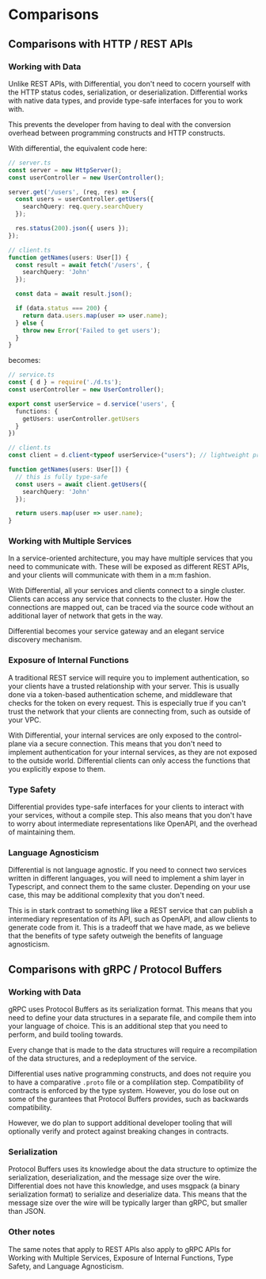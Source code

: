 # Comparisons

## Comparisons with HTTP / REST APIs

### Working with Data

Unlike REST APIs, with Differential, you don't need to cocern yourself with the HTTP status codes, serialization, or deserialization. Differential works with native data types, and provide type-safe interfaces for you to work with.

This prevents the developer from having to deal with the conversion overhead between programming constructs and HTTP constructs.

With differential, the equivalent code here:

```ts
// server.ts
const server = new HttpServer();
const userController = new UserController();

server.get('/users', (req, res) => {
  const users = userController.getUsers({
    searchQuery: req.query.searchQuery
  });

  res.status(200).json({ users });
});

// client.ts
function getNames(users: User[]) {
  const result = await fetch('/users', {
    searchQuery: 'John'
  });

  const data = await result.json();

  if (data.status === 200) {
    return data.users.map(user => user.name);
  } else {
    throw new Error('Failed to get users');
  }
}
```

becomes:

```ts
// service.ts
const { d } = require('./d.ts');
const userController = new UserController();

export const userService = d.service('users', {
  functions: {
    getUsers: userController.getUsers
  }
})

// client.ts
const client = d.client<typeof userService>("users"); // lightweight proxy

function getNames(users: User[]) {
  // this is fully type-safe
  const users = await client.getUsers({
    searchQuery: 'John'
  }); 

  return users.map(user => user.name);
}
```

### Working with Multiple Services

In a service-oriented architecture, you may have multiple services that you need to communicate with. These will be exposed as different REST APIs, and your clients will communicate with them in a m:m fashion.

With Differential, all your services and clients connect to a single cluster. Clients can access any service that connects to the cluster. How the connections are mapped out, can be traced via the source code without an additional layer of network that gets in the way.

Differential becomes your service gateway and an elegant service discovery mechanism.

### Exposure of Internal Functions

A traditional REST service will require you to implement authentication, so your clients have a trusted relationship with your server. This is usually done via a token-based authentication scheme, and middleware that checks for the token on every request. This is especially true if you can't trust the network that your clients are connecting from, such as outside of your VPC.

With Differential, your internal services are only exposed to the control-plane via a secure connection. This means that you don't need to implement authentication for your internal services, as they are not exposed to the outside world. Differential clients can only access the functions that you explicitly expose to them.

### Type Safety

Differential provides type-safe interfaces for your clients to interact with your services, without a compile step. This also means that you don't have to worry about intermediate representations like OpenAPI, and the overhead of maintaining them.

### Language Agnosticism

Differential is not language agnostic. If you need to connect two services written in different languages, you will need to implement a shim layer in Typescript, and connect them to the same cluster. Depending on your use case, this may be additional complexity that you don't need.

This is in stark contrast to something like a REST service that can publish a intermediary representation of its API, such as OpenAPI, and allow clients to generate code from it. This is a tradeoff that we have made, as we believe that the benefits of type safety outweigh the benefits of language agnosticism.

## Comparisons with gRPC / Protocol Buffers

### Working with Data

gRPC uses Protocol Buffers as its serialization format. This means that you need to define your data structures in a separate file, and compile them into your language of choice. This is an additional step that you need to perform, and build tooling towards.

Every change that is made to the data structures will require a recompilation of the data structures, and a redeployment of the service. 

Differential uses native programming constructs, and does not require you to have a comparative `.proto` file or a complilation step. Compatibility of contracts is enforced by the type system. However, you do lose out on some of the gurantees that Protocol Buffers provides, such as backwards compatibility. 

However, we do plan to support additional developer tooling that will optionally verify and protect against breaking changes in contracts.

### Serialization

Protocol Buffers uses its knowledge about the data structure to optimize the serialization, deserialization, and the message size over the wire. Differential does not have this knowledge, and uses msgpack (a binary serialization format) to serialize and deserialize data. This means that the message size over the wire will be typically larger than gRPC, but smaller than JSON.

### Other notes

The same notes that apply to REST APIs also apply to gRPC APIs for Working with Multiple Services, Exposure of Internal Functions, Type Safety, and Language Agnosticism.